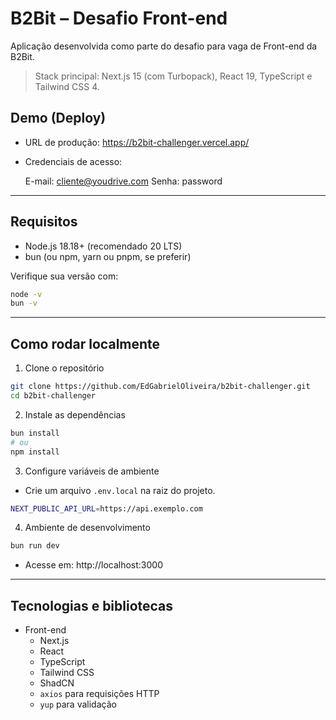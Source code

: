 # B2Bit – Desafio Front-end

Aplicação desenvolvida como parte do desafio para vaga de Front-end da B2Bit.

> Stack principal: Next.js 15 (com Turbopack), React 19, TypeScript e Tailwind CSS 4.

## Demo (Deploy)

- URL de produção: https://b2bit-challenger.vercel.app/

- Credenciais de acesso:

  E-mail: cliente@youdrive.com Senha: password

---

## Requisitos

- Node.js 18.18+ (recomendado 20 LTS)
- bun (ou npm, yarn ou pnpm, se preferir)

Verifique sua versão com:

```bash
node -v
bun -v
```

---

## Como rodar localmente

1. Clone o repositório

```bash
git clone https://github.com/EdGabrielOliveira/b2bit-challenger.git
cd b2bit-challenger
```

2. Instale as dependências

```bash
bun install
# ou
npm install
```

3. Configure variáveis de ambiente

- Crie um arquivo `.env.local` na raiz do projeto.

```bash
NEXT_PUBLIC_API_URL=https://api.exemplo.com
```

4. Ambiente de desenvolvimento

```bash
bun run dev
```

- Acesse em: http://localhost:3000

---

## Tecnologias e bibliotecas

- Front-end
  - Next.js
  - React
  - TypeScript
  - Tailwind CSS
  - ShadCN
  - `axios` para requisições HTTP
  - `yup` para validação
